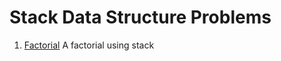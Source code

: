 # Stack Data Structure Problems

1. [Factorial](https://github.com/papilo-cloud/Python_Data_Structures-/blob/main/data_structures/stacks/Solutions/factorial.py) A factorial using stack